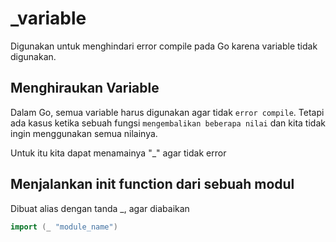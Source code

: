# _variable

Digunakan untuk menghindari error compile pada Go karena variable tidak digunakan.

## Menghiraukan Variable

Dalam Go, semua variable harus digunakan agar tidak `error compile`. Tetapi ada kasus ketika sebuah fungsi `mengembalikan beberapa nilai` dan kita tidak ingin menggunakan semua nilainya.

Untuk itu kita dapat menamainya "_" agar tidak error

## Menjalankan init function dari sebuah modul

Dibuat alias dengan tanda _, agar diabaikan

```go
import (_ "module_name")
```
